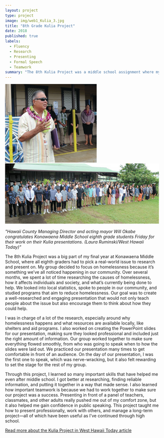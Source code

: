 ```yaml
---
layout: project
type: project
image: img/web1_Kulia_3.jpg
title: "8th Grade Kulia Project"
date: 2018
published: true
labels:
  - Fluency 
  - Research 
  - Presenting
  - Formal Speech
  - Teamwork  
summary: "The 8th Kulia Project was a middle school assignment where my group and I researched homelessness, created a professional presentation, and developed key skills in teamwork, research, and public speaking that helped prepare us for high school."
---
```


<img width="300px" class="rounded float-start pe-4" src="../img/web1_Kulia_1.jpg">
<img class="img-fluid" src="../img/web1_Kulia_2.jpg">

*"Hawaii County Managing Director and acting mayor Will Okabe congratulates Konawaena Middle School eighth grade students Friday for their work on their Kulia presentations. (Laura Ruminski/West Hawaii Today)"*

The 8th Kulia Project was a big part of my final year at Konawaena Middle School, where all eighth graders had to pick a real-world issue to research and present on. My group decided to focus on homelessness because it’s something we’ve all noticed happening in our community. Over several months, we spent a lot of time researching the causes of homelessness, how it affects individuals and society, and what’s currently being done to help. We looked into local statistics, spoke to people in our community, and studied programs that aim to reduce homelessness. Our goal was to create a well-researched and engaging presentation that would not only teach people about the issue but also encourage them to think about how they could help.

I was in charge of a lot of the research, especially around why homelessness happens and what resources are available locally, like shelters and aid programs. I also worked on creating the PowerPoint slides for our presentation, making sure they looked professional and included just the right amount of information. Our group worked together to make sure everything flowed smoothly, from who was going to speak when to how the slides were laid out. We practiced our presentation many times to get comfortable in front of an audience. On the day of our presentation, I was the first one to speak, which was nerve-wracking, but it also felt rewarding to set the stage for the rest of my group.

Through this project, I learned so many important skills that have helped me even after middle school. I got better at researching, finding reliable information, and putting it together in a way that made sense. I also learned how important teamwork is because we had to work together to make sure our project was a success. Presenting in front of a panel of teachers, classmates, and other adults really pushed me out of my comfort zone, but it also helped me gain confidence in public speaking. This project taught me how to present professionally, work with others, and manage a long-term project—all of which have been useful as I’ve continued through high school.

[Read more about the Kulia Project in West Hawaii Today article]([https://www.westhawaiitoday.com/2018/04/07/hawaii-news/konawaena-students-present-kulia-projects/](https://www.westhawaiitoday.com/2018/04/28/hawaii-news/analyze-this-konawaena-students-present-months-of-research-to-peers-panel/))

